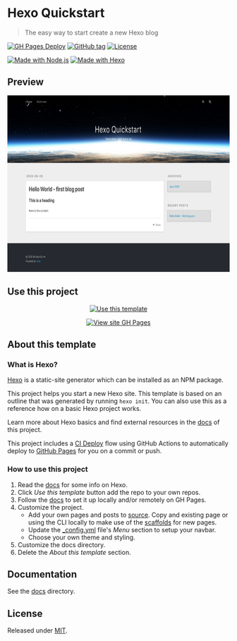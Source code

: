 # Hexo Quickstart
> The easy way to start create a new Hexo blog

[![GH Pages Deploy](https://github.com/MichaelCurrin/hexo-quickstart/workflows/GH%20Pages%20Deploy/badge.svg)](https://github.com/MichaelCurrin/hexo-quickstart/actions?query=workflow:"GH+Pages+Deploy")
[![GitHub tag](https://img.shields.io/github/tag/MichaelCurrin/hexo-quickstart)](https://github.com/MichaelCurrin/hexo-quickstart/tags/)
[![License](https://img.shields.io/badge/License-MIT-blue)](#license)

[![Made with Node.js](https://img.shields.io/badge/Made_with-Node.js-blue?logo=node.js&logoColor=white)](https://nodejs.org/)
[![Made with Hexo](https://img.shields.io/badge/Made_with-Hexo-blue?logo=hexo&logoColor=white)](https://hexo.io)


## Preview

<div align=center>
    <a href="https://michaelcurrin.github.io/hexo-quickstart/">
        <img src="sample.png" alt="Screenshot preview" title="Screenshot preview" height="400" />
    </a>
</div>


## Use this project

<div align="center">

[![Use this template](https://img.shields.io/badge/generate-Use_this_template-2ea44f?style=for-the-badge)](https://github.com/MichaelCurrin/hexo-quickstart/generate)

[![View site GH Pages](https://img.shields.io/badge/View_site-GH_Pages-blue?style=for-the-badge)](https://michaelcurrin.github.io/hexo-quickstart/)

</div>


## About this template

### What is Hexo?

[Hexo](https://hexo.io) is a static-site generator which can be installed as an NPM package. 

This project helps you start a new Hexo site. This template is based on an outline that was generated by running `hexo init`. You can also use this as a reference how on a basic Hexo project works.

Learn more about Hexo basics and find external resources in the [docs](https://github.com/MichaelCurrin/hexo-quickstart/tree/master/docs#readme) of this project.

This project includes a [CI Deploy](/docs/deploy.md#ci-deploy) flow using GitHub Actions to automatically deploy to [GitHub Pages](https://pages.github.com/) for you on a commit or push.

### How to use this project

1. Read the [docs](/docs/) for some info on Hexo.
1. Click _Use this template_ button add the repo to your own repos.
1. Follow the [docs](/docs/) to set it up locally and/or remotely on GH Pages.
1. Customize the project. 
    - Add your own pages and posts to [source](/source). Copy and existing page or using the CLI locally to make use of the [scaffolds](/scaffolds) for new pages.
    - Update the [\_config.yml](/_config.yml) file's _Menu_ section to setup your navbar.
    - Choose your own theme and styling.
1. Customize the docs directory.
1. Delete the _About this template_ section.


## Documentation

See the [docs](/docs/) directory.


## License

Released under [MIT](/LICENSE).
